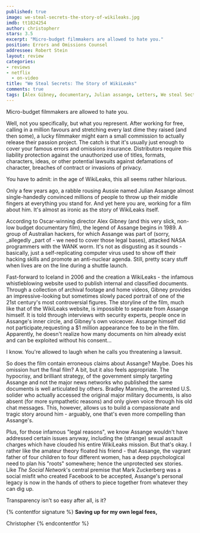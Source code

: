 ```yaml
---
published: true
image: we-steal-secrets-the-story-of-wikileaks.jpg
imdb: tt1824254
author: christopherr 
stars: 3.5
excerpt: "Micro-budget filmmakers are allowed to hate you."
position: Errors and Omissions Counsel
addressee: Robert Stein
layout: review
categories:
- reviews
- netflix
  - on-video
title: "We Steal Secrets: The Story of WikiLeaks"
comments: true
tags: [Alex Gibney, documentary, Julian assange, Letters, We steal Sectrets, wikileaks]
---
```

Micro-budget filmmakers are allowed to hate you.

Well, not you specifically, but what you represent. After working for free, calling in a million favours and stretching every last dime they raised (and then some), a lucky filmmaker might earn a small commission to actually release their passion project. The catch is that it's usually just enough to cover your famous errors and omissions insurance. Distributors require this liability protection against the unauthorized use of titles, formats, characters, ideas, or other potential lawsuits against defamations of character, breaches of contract or invasions of privacy.

You have to admit: in the age of WikiLeaks, this all seems rather hilarious.

Only a few years ago, a rabble rousing Aussie named Julian Assange almost single-handedly convinced millions of people to throw up their middle fingers at everything you stand for.  And yet here you are, working for a film about him. It's almost as ironic as the story of WikiLeaks itself.

According to Oscar-winning director Alex Gibney (and this very slick, non-low budget documentary film), the legend of Assange begins in 1989. A group of Australian hackers, for which Assange was part of (sorry, _allegedly _part of - we need to cover those legal bases), attacked NASA programmers with the WANK worm. It's not as disgusting as it sounds - basically, just a self-replicating computer virus used to show off their hacking skills and promote an anti-nuclear agenda. Still, pretty scary stuff when lives are on the line during a shuttle launch.

Fast-forward to Iceland in 2006 and the creation a WikiLeaks - the infamous whistleblowing website used to publish internal and classified documents. Through a collection of archival footage and home videos, Gibney provides an impressive-looking but sometimes slowly paced portrait of one of the 21st century's most controversial figures. The storyline of the film, much like that of the WikiLeaks website, is impossible to separate from Assange himself. It is told through interviews with security experts, people once in Assange's inner circle, and Gibney's own voiceover. Assange himself did not participate,requesting a $1 million appearance fee to be in the film. Apparently, he doesn't realize how many documents on him already exist and can be exploited without his consent…

I know. You're allowed to laugh when he calls you threatening a lawsuit.

So does the film contain erroneous claims about Assange? Maybe. Does his omission hurt the final film? A bit, but it also feels appropriate. The hypocrisy, and brilliant strategy, of the government simply targeting Assange and not the major news networks who published the same documents is well articulated by others. Bradley Manning, the arrested U.S. solider who actually accessed the original major military documents, is also absent (for more sympathetic reasons) and only given voice through his old chat messages. This, however, allows us to build a compassionate and tragic story around him - arguably, one that's even more compelling than Assange's.

Plus, for those infamous "legal reasons", we know Assange wouldn't have addressed certain issues anyway, including the (strange) sexual assault charges which have clouded his entire WikiLeaks mission. But that's okay. I rather like the amateur theory floated his friend - that Assange, the vagrant father of four children to four different women, has a deep psychological need to plan his "roots" somewhere; hence the unprotected sex stories. Like _The Social Network_'s central premise that Mark Zuckerberg was a social misfit who created Facebook to be accepted, Assange's personal legacy is now in the hands of others to piece together from whatever they can dig up.

Transparency isn't so easy after all, is it?

{% contentfor signature %}
**Saving up for my own legal fees,**

Christopher
{% endcontentfor %}